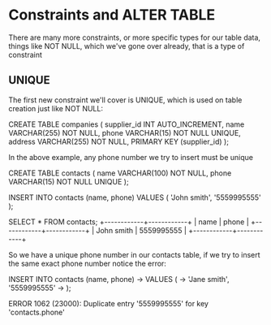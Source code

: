 # Constraints and ALTER TABLE 

There are many more constraints, or more specific types for our table data, things like NOT NULL, which we've gone over already, that is a type of constraint 

## UNIQUE 

The first new constraint we'll cover is UNIQUE, which is used on table creation just like NOT NULL:

CREATE TABLE companies (
    supplier_id INT AUTO_INCREMENT,
    name VARCHAR(255) NOT NULL,
    phone VARCHAR(15) NOT NULL UNIQUE,
    address VARCHAR(255) NOT NULL,
    PRIMARY KEY (supplier_id)
);

In the above example, any phone number we try to insert must be unique 

CREATE TABLE contacts (
    name VARCHAR(100) NOT NULL,
    phone VARCHAR(15) NOT NULL UNIQUE
);

INSERT INTO contacts (name, phone) 
VALUES (
    'John smith', '5559995555'
);

SELECT * FROM contacts;
+------------+------------+
| name       | phone      |
+------------+------------+
| John smith | 5559995555 |
+------------+------------+

So we have a unique phone number in our contacts table, if we try to insert the same exact phone number notice the error: 

INSERT INTO contacts (name, phone) 
    -> VALUES (
    ->     'Jane smith', '5559995555'
    -> );
    
ERROR 1062 (23000): Duplicate entry '5559995555' for key 'contacts.phone'
